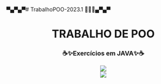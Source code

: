 ▀▄▀▄▀# TrabalhoPOO-2023.1 👩‍💻🌌▄▀▄▀<h1 align="center">TRABALHO DE POO</h1>
<h3 align="center">☕✨Exercícios em JAVA✨☕</h3>


<div align=center>
<img src = "https://user-images.githubusercontent.com/124710521/224388297-6bda0d56-b708-4f19-b748-4090cca57e54.gif">
<div>


<img src = "https://discord.com/channels/@me/795515503773745152/1083926465290190848.gif">
<div>